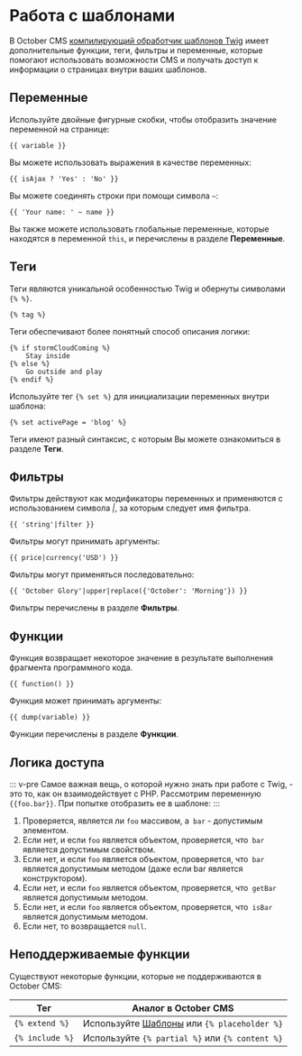 # Работа с шаблонами

В October CMS [компилирующий обработчик шаблонов Twig](https://twig.symfony.com/doc/) имеет дополнительные функции, теги, фильтры и переменные, которые помогают использовать возможности CMS и получать доступ к информации о страницах внутри ваших шаблонов.

## Переменные

Используйте двойные фигурные скобки, чтобы отобразить значение переменной на странице:

```twig
{{ variable }}
```

Вы можете использовать выражения в качестве переменных:

```twig
{{ isAjax ? 'Yes' : 'No' }}
```

Вы можете соединять строки при помощи символа `~`:

```twig
{{ 'Your name: ' ~ name }}
```

Вы также можете использовать глобальные переменные, которые находятся в переменной `this`, и перечислены в разделе **Переменные**.

## Теги

Теги являются уникальной особенностью Twig и обернуты символами `{% %}`.

```twig
{% tag %}
```

Теги обеспечивают более понятный способ описания логики:

```twig
{% if stormCloudComing %}
    Stay inside
{% else %}
    Go outside and play
{% endif %}
```

Используйте тег `{% set %}` для инициализации переменных внутри шаблона:

```twig
{% set activePage = 'blog' %}
```

Теги имеют разный синтаксис, с которым Вы можете ознакомиться в разделе **Теги**.

## Фильтры

Фильтры действуют как модификаторы переменных и применяются с использованием символа *|*, за которым следует имя фильтра.

```twig
{{ 'string'|filter }}
```

Фильтры могут принимать аргументы:

```twig
{{ price|currency('USD') }}
```

Фильтры могут применяться последовательно:

```twig
{{ 'October Glory'|upper|replace({'October': 'Morning'}) }}
```

Фильтры перечислены в разделе **Фильтры**.

## Функции

Функция возвращает некоторое значение в результате выполнения фрагмента программного кода.

```twig
{{ function() }}
```

Функция может принимать аргументы:

```twig
{{ dump(variable) }}
```

Функции перечислены в разделе **Функции**.

## Логика доступа

::: v-pre
Самое важная вещь, о которой нужно знать при работе с Twig, - это то, как он взаимодействует с PHP. Рассмотрим переменную `{{foo.bar}}`. При попытке отобразить ее в шаблоне:
:::

1. Проверяется, является ли `foo` массивом, а` bar` - допустимым элементом.
1. Если нет, и если `foo` является объектом, проверяется, что` bar` является допустимым свойством.
1. Если нет, и если `foo` является объектом, проверяется, что` bar` является допустимым методом (даже если bar является конструктором).
1. Если нет, и если `foo` является объектом, проверяется, что` getBar` является допустимым методом.
1. Если нет, и если `foo` является объектом, проверяется, что` isBar` является допустимым методом.
1. Если нет, то возвращается `null`.

## Неподдерживаемые функции

Существуют некоторые функции, которые не поддерживаются в October CMS:

Тег | Аналог в October CMS
------------- | -------------
`{% extend %}` | Используйте [Шаблоны](http://octobercms.com/docs/cms/layouts) или `{% placeholder %}`
`{% include %}` | Используйте `{% partial %}` или `{% content %}`
